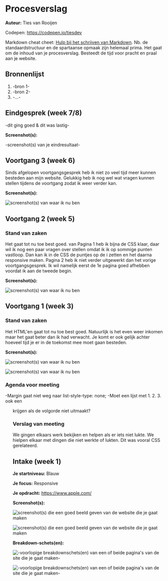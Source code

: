 # Procesverslag
**Auteur:** Ties van Rooijen

Codepen: https://codepen.io/tiesdev

Markdown cheat cheet: [Hulp bij het schrijven van Markdown](https://github.com/adam-p/markdown-here/wiki/Markdown-Cheatsheet). Nb. de standaardstructuur en de spartaanse opmaak zijn helemaal prima. Het gaat om de inhoud van je procesverslag. Besteedt de tijd voor pracht en praal aan je website.



## Bronnenlijst
1. -bron 1-
2. -bron 2-
3. -...-



## Eindgesprek (week 7/8)

-dit ging goed & dit was lastig-

**Screenshot(s):**

-screenshot(s) van je eindresultaat-



## Voortgang 3 (week 6)

Sinds afgelopen voortgangsgesprek heb ik niet zo veel tijd meer kunnen besteden aan mijn website. Gelukkig heb ik nog wel wat vragen kunnen stellen tijdens de voortgang zodat ik weer verder kan.

**Screenshot(s):**

![screenshot(s) van waar ik nu ben](images/wk6-so-far-1.png)

## Voortgang 2 (week 5)

### Stand van zaken

Het gaat tot nu toe best goed. van Pagina 1 heb ik bijna de CSS klaar, daar wil ik nog een paar vragen over stellen omdat ik ik op sommige punten vastloop. Dan kan ik in de CSS de puntjes op de i zetten en het daarna responsive maken. Pagina 2 heb ik niet verder uitgewerkt dan het vorige voortgangsgesprek. Ik wil namelijk eerst de 1e pagina goed afhebben voordat ik aan de tweede begin.

**Screenshot(s):**

![screenshot(s) van waar ik nu ben](images/wk5-so-far-1.png)

## Voortgang 1 (week 3)

### Stand van zaken

Het HTML'en gaat tot nu toe best goed. Natuurlijk is het even weer inkomen maar het gaat beter dan ik had verwacht. Je komt er ook gelijk achter hoeveel tijd je er in de toekomst mee moet gaan besteden.

**Screenshot(s):**

![screenshot(s) van waar ik nu ben](images/so-far-1.png)

![screenshot(s) van waar ik nu ben](images/so-far-2.png)

### Agenda voor meeting

-Margin gaat niet weg naar list-style-type: none;
-Moet een lijst met 1. 2. 3. ook een <OL> krijgen als de volgorde niet uitmaakt?

### Verslag van meeting

We gingen elkaars werk bekijken en helpen als er iets niet lukte. We hielpen elkaar met dingen die niet werkte of lukten. Dit was vooral CSS gerelateerd.



## Intake (week 1)

**Je startniveau:** Blauw

**Je focus:** Responsive

**Je opdracht:** https://www.apple.com/

**Screenshot(s):**

![screenshot(s) die een goed beeld geven van de website die je gaat maken](images/homepage-smartphone.png)

![screenshot(s) die een goed beeld geven van de website die je gaat maken](images/buy-smartphone.png)

**Breakdown-schets(en):**

![-voorlopige breakdownschets(en) van een of beide pagina's van de site die je gaat maken-](images/breakdown-apple-01.png)

![-voorlopige breakdownschets(en) van een of beide pagina's van de site die je gaat maken-](images/breakdown-apple-02.png)
